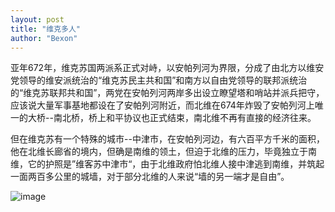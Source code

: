 ```yaml
---
layout: post
title: "维克多人"
author: "Bexon"
---
```

亚年672年，维克苏国两派系正式对峙，以安帕列河为界限，分成了由北方以维安党领导的维安派统治的“维克苏民主共和国”和南方以自由党领导的联邦派统治的“维克苏联邦共和国”，两党在安帕列河两岸多出设立瞭望塔和哨站并派兵把守，应该说大量军事基地都设在了安帕列河附近，而北维在674年炸毁了安帕列河上唯一的大桥--南北桥，桥上和平协议也正式结束，南北维不再有直接的经济往来。

但在维克苏有一个特殊的城市--中津市，在安帕列河边，有六百平方千米的面积，他在北维长廊省的境内，但确是南维的领土，但迫于北维的压力，毕竟独立于南维，它的护照是”维客苏中津市“，由于北维政府怕北维人接中津逃到南维，并筑起一面两百多公里的城墙，对于部分北维的人来说“墙的另一端才是自由”。

![image](https://bexonp.github.io/img/Kartte_von_Viikssu.png)